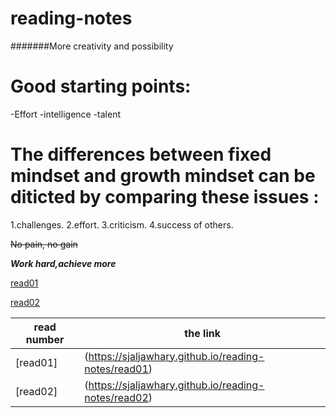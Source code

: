 # reading-notes
#######More creativity and possibility 

# Good starting points:
-Effort
-intelligence
-talent

# The differences between fixed mindset and growth mindset can be diticted by comparing these issues :
1.challenges.
2.effort.
3.criticism.
4.success of others.

~~No pain, no gain~~

***Work hard,achieve more***


[read01](https://sjaljawhary.github.io/reading-notes/read01)


[read02](https://sjaljawhary.github.io/reading-notes/read02)




| read number  	|the link      	|
|---	|---	|
|[read01]   	| (https://sjaljawhary.github.io/reading-notes/read01)  	|
|  [read02] 	|  (https://sjaljawhary.github.io/reading-notes/read02) 	|








